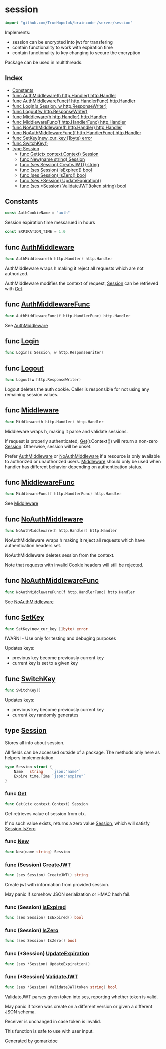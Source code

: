 <!-- Code generated by gomarkdoc. DO NOT EDIT -->

# session

```go
import "github.com/TrueHopolok/braincode-/server/session"
```

Implements:

- session can be encrypted into jwt for transfering
- contain functionality to work with expiration time
- contain functionality to key changing to secure the encryption

Package can be used in multithreads.

## Index

- [Constants](<#constants>)
- [func AuthMiddleware\(h http.Handler\) http.Handler](<#AuthMiddleware>)
- [func AuthMiddlewareFunc\(f http.HandlerFunc\) http.Handler](<#AuthMiddlewareFunc>)
- [func Login\(s Session, w http.ResponseWriter\)](<#Login>)
- [func Logout\(w http.ResponseWriter\)](<#Logout>)
- [func Middleware\(h http.Handler\) http.Handler](<#Middleware>)
- [func MiddlewareFunc\(f http.HandlerFunc\) http.Handler](<#MiddlewareFunc>)
- [func NoAuthMiddleware\(h http.Handler\) http.Handler](<#NoAuthMiddleware>)
- [func NoAuthMiddlewareFunc\(f http.HandlerFunc\) http.Handler](<#NoAuthMiddlewareFunc>)
- [func SetKey\(new\_cur\_key \[\]byte\) error](<#SetKey>)
- [func SwitchKey\(\)](<#SwitchKey>)
- [type Session](<#Session>)
  - [func Get\(ctx context.Context\) Session](<#Get>)
  - [func New\(name string\) Session](<#New>)
  - [func \(ses Session\) CreateJWT\(\) string](<#Session.CreateJWT>)
  - [func \(ses Session\) IsExpired\(\) bool](<#Session.IsExpired>)
  - [func \(ses Session\) IsZero\(\) bool](<#Session.IsZero>)
  - [func \(ses \*Session\) UpdateExpiration\(\)](<#Session.UpdateExpiration>)
  - [func \(ses \*Session\) ValidateJWT\(token string\) bool](<#Session.ValidateJWT>)


## Constants

<a name="AuthCookieName"></a>

```go
const AuthCookieName = "auth"
```

<a name="EXPIRATION_TIME"></a>Session expiration time messarued in hours

```go
const EXPIRATION_TIME = 1.0
```

<a name="AuthMiddleware"></a>
## func [AuthMiddleware](<https://github.com/TrueHopolok/braincode-/blob/main/server/session/middleware.go#L87>)

```go
func AuthMiddleware(h http.Handler) http.Handler
```

AuthMiddleware wraps h making it reject all requests which are not authorized.

AuthMiddleware modifies the context of request, [Session](<#Session>) can be retrieved with [Get](<#Get>).

<a name="AuthMiddlewareFunc"></a>
## func [AuthMiddlewareFunc](<https://github.com/TrueHopolok/braincode-/blob/main/server/session/middleware.go#L142>)

```go
func AuthMiddlewareFunc(f http.HandlerFunc) http.Handler
```

See [AuthMiddleware](<#AuthMiddleware>)

<a name="Login"></a>
## func [Login](<https://github.com/TrueHopolok/braincode-/blob/main/server/session/session.go#L48>)

```go
func Login(s Session, w http.ResponseWriter)
```



<a name="Logout"></a>
## func [Logout](<https://github.com/TrueHopolok/braincode-/blob/main/server/session/session.go#L60>)

```go
func Logout(w http.ResponseWriter)
```

Logout deletes the auth cookie. Caller is responsible for not using any remaining session values.

<a name="Middleware"></a>
## func [Middleware](<https://github.com/TrueHopolok/braincode-/blob/main/server/session/middleware.go#L33>)

```go
func Middleware(h http.Handler) http.Handler
```

Middleware wraps h, making it parse and validate sessions.

If request is properly authenticated, [Get](<#Get>)\(r.Context\(\)\) will return a non\-zero [Session](<#Session>). Otherwise, session will be unset.

Prefer [AuthMiddleware](<#AuthMiddleware>) or [NoAuthMiddleware](<#NoAuthMiddleware>) if a resource is only available to authorized or unauthorized users. [Middleware](<#Middleware>) should only be used when handler has different behavior depending on authentication status.

<a name="MiddlewareFunc"></a>
## func [MiddlewareFunc](<https://github.com/TrueHopolok/braincode-/blob/main/server/session/middleware.go#L80>)

```go
func MiddlewareFunc(f http.HandlerFunc) http.Handler
```

See [Middleware](<#Middleware>)

<a name="NoAuthMiddleware"></a>
## func [NoAuthMiddleware](<https://github.com/TrueHopolok/braincode-/blob/main/server/session/middleware.go#L151>)

```go
func NoAuthMiddleware(h http.Handler) http.Handler
```

NoAuthMiddleware wraps h making it reject all requests which have authentication headers set.

NoAuthMiddleware deletes session from the context.

Note that requests with invalid Cookie headers will still be rejected.

<a name="NoAuthMiddlewareFunc"></a>
## func [NoAuthMiddlewareFunc](<https://github.com/TrueHopolok/braincode-/blob/main/server/session/middleware.go#L181>)

```go
func NoAuthMiddlewareFunc(f http.HandlerFunc) http.Handler
```

See [NoAuthMiddleware](<#NoAuthMiddleware>)

<a name="SetKey"></a>
## func [SetKey](<https://github.com/TrueHopolok/braincode-/blob/main/server/session/keys.go#L46>)

```go
func SetKey(new_cur_key []byte) error
```

\!WARN\! \- Use only for testing and debuging purposes

Updates keys:

- previous key become previously current key
- current key is set to a given key

<a name="SwitchKey"></a>
## func [SwitchKey](<https://github.com/TrueHopolok/braincode-/blob/main/server/session/keys.go#L33>)

```go
func SwitchKey()
```

Updates keys:

- previous key become previously current key
- current key randomly generates

<a name="Session"></a>
## type [Session](<https://github.com/TrueHopolok/braincode-/blob/main/server/session/session.go#L27-L30>)


Stores all info about session.

All fields can be accessed outside of a package. The methods only here as helpers implementation.

```go
type Session struct {
    Name   string    `json:"name"`
    Expire time.Time `json:"expire"`
}
```

<a name="Get"></a>
### func [Get](<https://github.com/TrueHopolok/braincode-/blob/main/server/session/middleware.go#L18>)

```go
func Get(ctx context.Context) Session
```

Get retrieves value of session from ctx.

If no such value exists, returns a zero value [Session](<#Session>), which will satisfy [Session.IsZero](<#Session.IsZero>)

<a name="New"></a>
### func [New](<https://github.com/TrueHopolok/braincode-/blob/main/server/session/session.go#L32>)

```go
func New(name string) Session
```



<a name="Session.CreateJWT"></a>
### func \(Session\) [CreateJWT](<https://github.com/TrueHopolok/braincode-/blob/main/server/session/jwt.go#L26>)

```go
func (ses Session) CreateJWT() string
```

Create jwt with information from provided session.

May panic if somehow JSON serialization or HMAC hash fail.

<a name="Session.IsExpired"></a>
### func \(Session\) [IsExpired](<https://github.com/TrueHopolok/braincode-/blob/main/server/session/session.go#L40>)

```go
func (ses Session) IsExpired() bool
```



<a name="Session.IsZero"></a>
### func \(Session\) [IsZero](<https://github.com/TrueHopolok/braincode-/blob/main/server/session/session.go#L44>)

```go
func (ses Session) IsZero() bool
```



<a name="Session.UpdateExpiration"></a>
### func \(\*Session\) [UpdateExpiration](<https://github.com/TrueHopolok/braincode-/blob/main/server/session/session.go#L36>)

```go
func (ses *Session) UpdateExpiration()
```



<a name="Session.ValidateJWT"></a>
### func \(\*Session\) [ValidateJWT](<https://github.com/TrueHopolok/braincode-/blob/main/server/session/jwt.go#L42>)

```go
func (ses *Session) ValidateJWT(token string) bool
```

ValidateJWT parses given token into ses, reporting whether token is valid.

May panic if token was create on a different version or given a different JSON schema.

Receiver is unchanged in case token is invalid.

This function is safe to use with user input.

Generated by [gomarkdoc](<https://github.com/princjef/gomarkdoc>)
